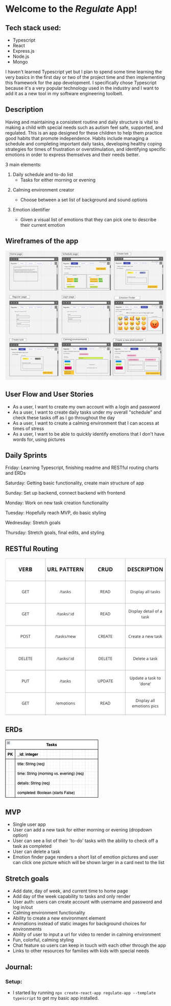 # Welcome to the *Regulate* App!

## Tech stack used:
* Typescript
* React
* Express.js
* Node.js
* Mongo

I haven't learned Typescript yet but I plan to spend some time learning the very basics in the first day or two of the project time and then implementing this framework for the app development. I specifically chose Typescript because it's a very popular technology used in the industry and I want to add it as a new tool in my software engineering toolbelt.

## Description

Having and maintaining a consistent routine and daily structure is vital to making a child with special needs such as autism feel safe, supported, and regulated. This is an app designed for these children to help them practice good habits that promote independence. Habits include managing a schedule and completing important daily tasks, developing healthy coping strategies for times of frustration or overstimulation, and identifying specific emotions in order to express themselves and their needs better.

3 main elements:

1. Daily schedule and to-do list
    - Tasks for either morning or evening

2) Calming environment creator
    - Choose between a set list of background and sound options

3) Emotion identifier
    - Given a visual list of emotions that they can pick one to describe their current emotion

## Wireframes of the app

![Getting Started](./pics/wireframes.png)

## User Flow and User Stories
* As a user, I want to create my own account with a login and password
* As a user, I want to create daily tasks under my overall "schedule" and check these tasks off as I go throughout the day
* As a user, I want to create a calming environment that I can access at times of stress
* As a user, I want to be able to quickly identify emotions that I don't have words for, using pictures

## Daily Sprints

Friday: Learning Typescript, finishing readme and RESTful routing charts and ERDs

Saturday: Getting basic functionality, create main structure of app

Sunday: Set up backend, connect backend with frontend

Monday: Work on new task creation functionality

Tuesday: Hopefully reach MVP, do basic styling

Wednesday: Stretch goals

Thursday: Stretch goals, final edits, and styling

## RESTful Routing

![Routing Chart](./pics/routing-chart.png)

## ERDs

![ERDs](./pics/ERDs.png)

## MVP
* Single user app
* User can add a new task for either morning or evening (dropdown option)
* User can see a list of their 'to-do' tasks with the ability to check off a task as completed
* User can delete a task
* Emotion finder page renders a short list of emotion pictures and user can click one picture which will be shown larger in a card next to the list

## Stretch goals
* Add date, day of week, and current time to home page
* Add day of the week capability to tasks and only render 
* User auth: users can create account with username and password and log in/out
* Calming environment functionality
* Ability to create a new environment element
* Animations instead of static images for background choices for environments
* Ability of user to input a url for video to render in calming environment
* Fun, colorful, calming styling
* Chat feature so users can keep in touch with each other through the app
* Links to other resources for families with kids with special needs

## Journal:

### Setup:
* I started by running `npx create-react-app regulate-app --template typescript` to get my basic app installed. 